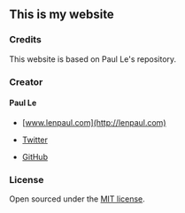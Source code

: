 ## This is my website



### Credits
This website is based on Paul Le's repository.
### Creator

#### Paul Le

* [www.lenpaul.com](http://lenpaul.com)

* [Twitter](https://twitter.com/paululele)

* [GitHub](https://github.com/LeNPaul)

### License

Open sourced under the [MIT license](https://github.com/LeNPaul/portfolio-jekyll-theme/blob/gh-pages/LICENSE.md).
